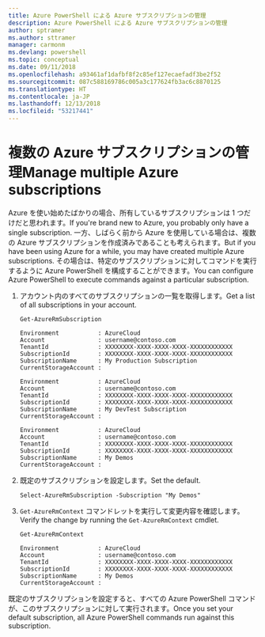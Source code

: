 ```yaml
---
title: Azure PowerShell による Azure サブスクリプションの管理
description: Azure PowerShell による Azure サブスクリプションの管理
author: sptramer
ms.author: sttramer
manager: carmonm
ms.devlang: powershell
ms.topic: conceptual
ms.date: 09/11/2018
ms.openlocfilehash: a93461af1dafbf8f2c85ef127ecaefadf3be2f52
ms.sourcegitcommit: 087c588169786c005a3c177624fb3ac6c8870125
ms.translationtype: HT
ms.contentlocale: ja-JP
ms.lasthandoff: 12/13/2018
ms.locfileid: "53217441"
---
```

# <a name="manage-multiple-azure-subscriptions"></a><span data-ttu-id="87346-103">複数の Azure サブスクリプションの管理</span><span class="sxs-lookup"><span data-stu-id="87346-103">Manage multiple Azure subscriptions</span></span>

<span data-ttu-id="87346-104">Azure を使い始めたばかりの場合、所有しているサブスクリプションは 1 つだけだと思われます。</span><span class="sxs-lookup"><span data-stu-id="87346-104">If you're brand new to Azure, you probably only have a single subscription.</span></span> <span data-ttu-id="87346-105">一方、しばらく前から Azure を使用している場合は、複数の Azure サブスクリプションを作成済みであることも考えられます。</span><span class="sxs-lookup"><span data-stu-id="87346-105">But if you have been using Azure for a while, you may have created multiple Azure subscriptions.</span></span> <span data-ttu-id="87346-106">その場合は、特定のサブスクリプションに対してコマンドを実行するように Azure PowerShell を構成することができます。</span><span class="sxs-lookup"><span data-stu-id="87346-106">You can configure Azure PowerShell to execute commands against a particular subscription.</span></span>

1. <span data-ttu-id="87346-107">アカウント内のすべてのサブスクリプションの一覧を取得します。</span><span class="sxs-lookup"><span data-stu-id="87346-107">Get a list of all subscriptions in your account.</span></span>

    ```azurepowershell-interactive
    Get-AzureRmSubscription
    ```

    ```output
    Environment           : AzureCloud
    Account               : username@contoso.com
    TenantId              : XXXXXXXX-XXXX-XXXX-XXXX-XXXXXXXXXXXX
    SubscriptionId        : XXXXXXXX-XXXX-XXXX-XXXX-XXXXXXXXXXXX
    SubscriptionName      : My Production Subscription
    CurrentStorageAccount :

    Environment           : AzureCloud
    Account               : username@contoso.com
    TenantId              : XXXXXXXX-XXXX-XXXX-XXXX-XXXXXXXXXXXX
    SubscriptionId        : XXXXXXXX-XXXX-XXXX-XXXX-XXXXXXXXXXXX
    SubscriptionName      : My DevTest Subscription
    CurrentStorageAccount :

    Environment           : AzureCloud
    Account               : username@contoso.com
    TenantId              : XXXXXXXX-XXXX-XXXX-XXXX-XXXXXXXXXXXX
    SubscriptionId        : XXXXXXXX-XXXX-XXXX-XXXX-XXXXXXXXXXXX
    SubscriptionName      : My Demos
    CurrentStorageAccount :
    ```

2. <span data-ttu-id="87346-108">既定のサブスクリプションを設定します。</span><span class="sxs-lookup"><span data-stu-id="87346-108">Set the default.</span></span>

    ```azurepowershell-interactive
    Select-AzureRmSubscription -Subscription "My Demos"
    ```

3. <span data-ttu-id="87346-109">`Get-AzureRmContext` コマンドレットを実行して変更内容を確認します。</span><span class="sxs-lookup"><span data-stu-id="87346-109">Verify the change by running the `Get-AzureRmContext` cmdlet.</span></span>

    ```azurepowershell-interactive
    Get-AzureRmContext
    ```

    ```output
    Environment           : AzureCloud
    Account               : username@contoso.com
    TenantId              : XXXXXXXX-XXXX-XXXX-XXXX-XXXXXXXXXXXX
    SubscriptionId        : XXXXXXXX-XXXX-XXXX-XXXX-XXXXXXXXXXXX
    SubscriptionName      : My Demos
    CurrentStorageAccount :
    ```

<span data-ttu-id="87346-110">既定のサブスクリプションを設定すると、すべての Azure PowerShell コマンドが、このサブスクリプションに対して実行されます。</span><span class="sxs-lookup"><span data-stu-id="87346-110">Once you set your default subscription, all Azure PowerShell commands run against this subscription.</span></span>
